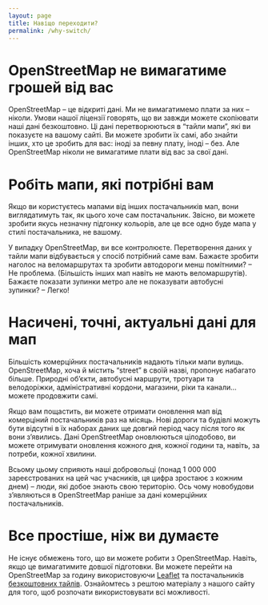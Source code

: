 ```yaml
---
layout: page
title: Навіщо переходити?
permalink: /why-switch/
---
```


# OpenStreetMap не вимагатиме грошей від вас

OpenStreetMap&nbsp;– це відкриті дані. Ми не вимагатимемо плати за них&nbsp;– ніколи. Умови нашої ліцензії говорять, що ви завжди можете скопіювати наші дані безкоштовно.
Ці дані перетворюються в “тайли мапи”, які ви показуєте на вашому сайті. Ви можете зробити їх самі, або знайти інших, хто це зробить для вас: іноді за певну плату, іноді&nbsp;– без. Але OpenStreetMap ніколи не вимагатиме плати від вас за свої дані.

# Робіть мапи, які потрібні вам

Якщо ви користуєтесь мапами від інших постачальників мап, вони виглядатимуть так, як цього хоче сам постачальник. Звісно, ви можете зробити якусь незначну підгонку кольорів, але це все одно буде мапа у стилі постачальника, не вашому.

У випадку OpenStreetMap, ви все контролюєте. Перетворення даних у тайли мапи відбувається у спосіб потрібний саме вам. Бажаєте зробити наголос на веломаршрутах та зробити автодороги менш помітними?&nbsp;– Не проблема. (Більшість інших мап навіть не мають веломаршрутів). Бажаєте показати зупинки метро але не показувати автобусні зупинки?&nbsp;– Легко!

# Насичені, точні, актуальні дані для мап

Більшість комерційних постачальників надають тільки мапи вулиць. OpenStreetMap, хоча й містить “street” в своїй назві, пропонує набагато більше. Природні об’єкти, автобусні маршрути, тротуари та велодоріжки, адміністративні кордони, магазини, ріки та канали… можете продовжити самі.

Якщо вам пощастить, ви можете отримати оновлення мап від комерціний постачальників раз на місяць. Нові дороги та будівлі можуть бути відсутні в їх наборах даних ще довгий період часу після того як вони з’явились. Дані OpenStreetMap оновлюються цілодобово, ви можете отримувати оновлення кожного дня, кожної години та, навіть, за потреби, кожної хвилини.

Всьому цьому сприяють наші добровольці (понад 1 000 000 зареєстрованих на цей час учасників, ця цифра зростаює з кожним днем)&nbsp;– люди, які добое знають свою територію. Ось чому новобудови з’являються в OpenStreetMap раніше за дані комерційних постачальників.

# Все простіше, ніж ви думаєте

Не існує обмежень того, що ви можете робити з OpenStreetMap. Навіть, якщо це вимагатимите довшої підготовки. Ви можете перейти на OpenStreetMap за годину використовуючи [Leaflet](http://leafletjs.com/) та постачальників [безкоштовних тайлів]({{site.baseurl}}/providers/). Ознайомтесь з рештою матеріалу з нашого сайту для того, щоб розпочати використовувати всі можливості.
